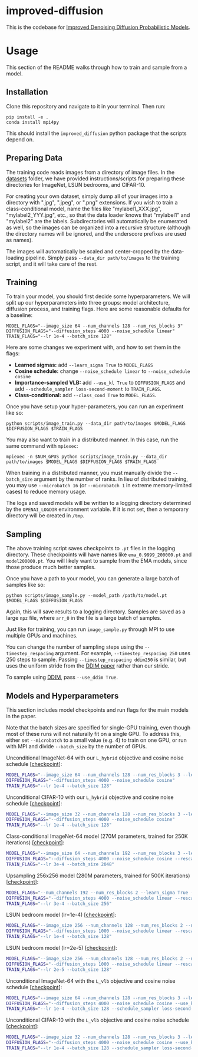 # improved-diffusion

This is the codebase for [Improved Denoising Diffusion Probabilistic Models](https://arxiv.org/abs/2102.09672).

# Usage

This section of the README walks through how to train and sample from a model.

## Installation

Clone this repository and navigate to it in your terminal. Then run:

```
pip install -e .
conda install mpi4py
```

This should install the `improved_diffusion` python package that the scripts depend on.

## Preparing Data

The training code reads images from a directory of image files. In the [datasets](datasets) folder, we have provided instructions/scripts for preparing these directories for ImageNet, LSUN bedrooms, and CIFAR-10.

For creating your own dataset, simply dump all of your images into a directory with ".jpg", ".jpeg", or ".png" extensions. If you wish to train a class-conditional model, name the files like "mylabel1_XXX.jpg", "mylabel2_YYY.jpg", etc., so that the data loader knows that "mylabel1" and "mylabel2" are the labels. Subdirectories will automatically be enumerated as well, so the images can be organized into a recursive structure (although the directory names will be ignored, and the underscore prefixes are used as names).

The images will automatically be scaled and center-cropped by the data-loading pipeline. Simply pass `--data_dir path/to/images` to the training script, and it will take care of the rest.

## Training

To train your model, you should first decide some hyperparameters. We will split up our hyperparameters into three groups: model architecture, diffusion process, and training flags. Here are some reasonable defaults for a baseline:

```
MODEL_FLAGS="--image_size 64 --num_channels 128 --num_res_blocks 3"
DIFFUSION_FLAGS="--diffusion_steps 4000 --noise_schedule linear"
TRAIN_FLAGS="--lr 1e-4 --batch_size 128"
```

Here are some changes we experiment with, and how to set them in the flags:

 * **Learned sigmas:** add `--learn_sigma True` to `MODEL_FLAGS`
 * **Cosine schedule:** change `--noise_schedule linear` to `--noise_schedule cosine`
 * **Importance-sampled VLB:** add `--use_kl True` to `DIFFUSION_FLAGS` and add `--schedule_sampler loss-second-moment` to  `TRAIN_FLAGS`.
 * **Class-conditional:** add `--class_cond True` to `MODEL_FLAGS`.

Once you have setup your hyper-parameters, you can run an experiment like so:

```
python scripts/image_train.py --data_dir path/to/images $MODEL_FLAGS $DIFFUSION_FLAGS $TRAIN_FLAGS
```

You may also want to train in a distributed manner. In this case, run the same command with `mpiexec`:

```
mpiexec -n $NUM_GPUS python scripts/image_train.py --data_dir path/to/images $MODEL_FLAGS $DIFFUSION_FLAGS $TRAIN_FLAGS
```

When training in a distributed manner, you must manually divide the `--batch_size` argument by the number of ranks. In lieu of distributed training, you may use `--microbatch 16` (or `--microbatch 1` in extreme memory-limited cases) to reduce memory usage.

The logs and saved models will be written to a logging directory determined by the `OPENAI_LOGDIR` environment variable. If it is not set, then a temporary directory will be created in `/tmp`.

## Sampling

The above training script saves checkpoints to `.pt` files in the logging directory. These checkpoints will have names like `ema_0.9999_200000.pt` and `model200000.pt`. You will likely want to sample from the EMA models, since those produce much better samples.

Once you have a path to your model, you can generate a large batch of samples like so:

```
python scripts/image_sample.py --model_path /path/to/model.pt $MODEL_FLAGS $DIFFUSION_FLAGS
```

Again, this will save results to a logging directory. Samples are saved as a large `npz` file, where `arr_0` in the file is a large batch of samples.

Just like for training, you can run `image_sample.py` through MPI to use multiple GPUs and machines.

You can change the number of sampling steps using the `--timestep_respacing` argument. For example, `--timestep_respacing 250` uses 250 steps to sample. Passing `--timestep_respacing ddim250` is similar, but uses the uniform stride from the [DDIM paper](https://arxiv.org/abs/2010.02502) rather than our stride.

To sample using [DDIM](https://arxiv.org/abs/2010.02502), pass `--use_ddim True`.

## Models and Hyperparameters

This section includes model checkpoints and run flags for the main models in the paper.

Note that the batch sizes are specified for single-GPU training, even though most of these runs will not naturally fit on a single GPU. To address this, either set `--microbatch` to a small value (e.g. 4) to train on one GPU, or run with MPI and divide `--batch_size` by the number of GPUs.

Unconditional ImageNet-64 with our `L_hybrid` objective and cosine noise schedule [[checkpoint](https://openaipublic.blob.core.windows.net/diffusion/march-2021/imagenet64_uncond_100M_1500K.pt)]:

```bash
MODEL_FLAGS="--image_size 64 --num_channels 128 --num_res_blocks 3 --learn_sigma True"
DIFFUSION_FLAGS="--diffusion_steps 4000 --noise_schedule cosine"
TRAIN_FLAGS="--lr 1e-4 --batch_size 128"
```

Unconditional CIFAR-10 with our `L_hybrid` objective and cosine noise schedule [[checkpoint](https://openaipublic.blob.core.windows.net/diffusion/march-2021/cifar10_uncond_50M_500K.pt)]:

```bash
MODEL_FLAGS="--image_size 32 --num_channels 128 --num_res_blocks 3 --learn_sigma True --dropout 0.3"
DIFFUSION_FLAGS="--diffusion_steps 4000 --noise_schedule cosine"
TRAIN_FLAGS="--lr 1e-4 --batch_size 128"
```

Class-conditional ImageNet-64 model (270M parameters, trained for 250K iterations) [[checkpoint](https://openaipublic.blob.core.windows.net/diffusion/march-2021/imagenet64_cond_270M_250K.pt)]:

```bash
MODEL_FLAGS="--image_size 64 --num_channels 192 --num_res_blocks 3 --learn_sigma True --class_cond True"
DIFFUSION_FLAGS="--diffusion_steps 4000 --noise_schedule cosine --rescale_learned_sigmas False --rescale_timesteps False"
TRAIN_FLAGS="--lr 3e-4 --batch_size 2048"
```

Upsampling 256x256 model (280M parameters, trained for 500K iterations) [[checkpoint](https://openaipublic.blob.core.windows.net/diffusion/march-2021/upsample_cond_500K.pt)]:

```bash
MODEL_FLAGS="--num_channels 192 --num_res_blocks 2 --learn_sigma True --class_cond True"
DIFFUSION_FLAGS="--diffusion_steps 4000 --noise_schedule linear --rescale_learned_sigmas False --rescale_timesteps False"
TRAIN_FLAGS="--lr 3e-4 --batch_size 256"
```

LSUN bedroom model (lr=1e-4) [[checkpoint](https://openaipublic.blob.core.windows.net/diffusion/march-2021/lsun_uncond_100M_1200K_bs128.pt)]:

```bash
MODEL_FLAGS="--image_size 256 --num_channels 128 --num_res_blocks 2 --num_heads 1 --learn_sigma True --use_scale_shift_norm False --attention_resolutions 16"
DIFFUSION_FLAGS="--diffusion_steps 1000 --noise_schedule linear --rescale_learned_sigmas False --rescale_timesteps False"
TRAIN_FLAGS="--lr 1e-4 --batch_size 128"
```

LSUN bedroom model (lr=2e-5) [[checkpoint](https://openaipublic.blob.core.windows.net/diffusion/march-2021/lsun_uncond_100M_2400K_bs64.pt)]:

```bash
MODEL_FLAGS="--image_size 256 --num_channels 128 --num_res_blocks 2 --num_heads 1 --learn_sigma True --use_scale_shift_norm False --attention_resolutions 16"
DIFFUSION_FLAGS="--diffusion_steps 1000 --noise_schedule linear --rescale_learned_sigmas False --rescale_timesteps False --use_scale_shift_norm False"
TRAIN_FLAGS="--lr 2e-5 --batch_size 128"
```

Unconditional ImageNet-64 with the `L_vlb` objective and cosine noise schedule [[checkpoint](https://openaipublic.blob.core.windows.net/diffusion/march-2021/imagenet64_uncond_vlb_100M_1500K.pt)]:

```bash
MODEL_FLAGS="--image_size 64 --num_channels 128 --num_res_blocks 3 --learn_sigma True"
DIFFUSION_FLAGS="--diffusion_steps 4000 --noise_schedule cosine --use_kl True"
TRAIN_FLAGS="--lr 1e-4 --batch_size 128 --schedule_sampler loss-second-moment"
```

Unconditional CIFAR-10 with the `L_vlb` objective and cosine noise schedule [[checkpoint](https://openaipublic.blob.core.windows.net/diffusion/march-2021/cifar10_uncond_vlb_50M_500K.pt)]:

```bash
MODEL_FLAGS="--image_size 32 --num_channels 128 --num_res_blocks 3 --learn_sigma True --dropout 0.3"
DIFFUSION_FLAGS="--diffusion_steps 4000 --noise_schedule cosine --use_kl True"
TRAIN_FLAGS="--lr 1e-4 --batch_size 128 --schedule_sampler loss-second-moment"
```
